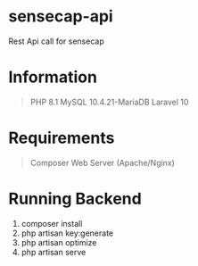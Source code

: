 # sensecap-api
Rest Api call for sensecap

# Information
> PHP 8.1
> MySQL 10.4.21-MariaDB
> Laravel 10

# Requirements
> Composer
> Web Server (Apache/Nginx)

# Running Backend
1. composer install
2. php artisan key:generate
3. php artisan optimize
4. php artisan serve
